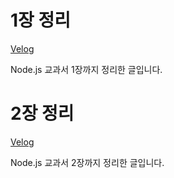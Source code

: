 # 1장 정리

[Velog](https://velog.io/@cocoa389/Node.js-%EA%B5%90%EA%B3%BC%EC%84%9C-1%EC%9E%A5-%EC%A0%95%EB%A6%AC)

Node.js 교과서 1장까지 정리한 글입니다.


# 2장 정리
[Velog](https://velog.io/@cocoa389/Node.js-%EA%B5%90%EA%B3%BC%EC%84%9C-2%EC%9E%A5-%EC%A0%95%EB%A6%AC)

Node.js 교과서 2장까지 정리한 글입니다.
